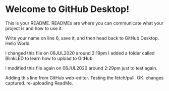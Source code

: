 # Welcome to GitHub Desktop!

This is your README. READMEs are where you can communicate what your project is and how to use it.

Write your name on line 6, save it, and then head back to GitHub Desktop.
Hello World

I changed this file on 06JUL2020 around 2:19pm
I added a folder called BlinkLED to learn how to upload to GitHub.

I modified this file again on 06JUL2020 around 2:29pm just to test again.

Adding this line from GitHub web-editor. Testing the fetch/pull. OK. changes captured. re-uploading ReadMe.

